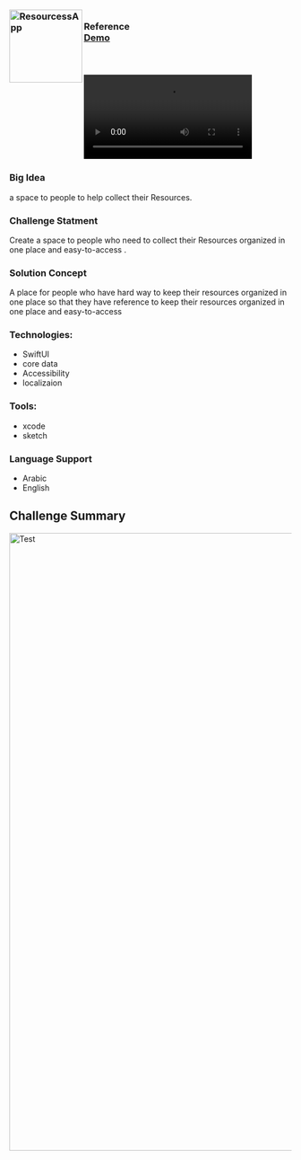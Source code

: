 
 <!-- PROJECT LOGO -->
<div>
<h3><img align="left" width="130" height="130" alt="ResourcessApp" src="https://user-images.githubusercontent.com/89946063/212541231-c845727f-1487-4f4f-ad75-86f3bbdc5cea.png"> <br/> Reference <br/>
  <a href="https://vimeo.com/789425500">Demo</a> <br/> <br/> <br/> </h3>   
 </div>   

<video src="https://vimeo.com/789425500" controls="controls" style="max-width: 730px;">
</video>

### Big Idea
a space to people to help collect their Resources.

### Challenge Statment
Create a space to people who need to collect their Resources organized in one place and easy-to-access .


### Solution Concept
A place for people who have hard way to keep their resources organized in one place so that they have reference to keep their resources organized in one place and easy-to-access

### Technologies: 
 - SwiftUI
 - core data
 - Accessibility
 - localizaion 
 
### Tools: 
 - xcode
 - sketch

### Language Support
- Arabic
- English

## Challenge Summary
<p align="center">
</p>

<img width="1100" alt="Test " src="https://user-images.githubusercontent.com/89946063/212541431-ac1d5b78-ae14-4f7b-a989-d6338810500f.png">
